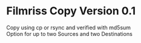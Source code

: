 # Filmriss Copy Version 0.1

<p>Copy using cp or rsync and verified with md5sum <br>
Option for up to two Sources and two Destinations <p>
